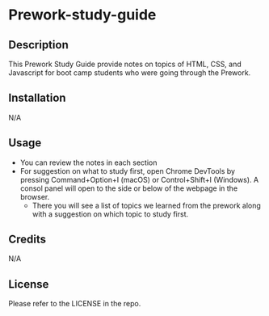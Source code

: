 # Prework-study-guide

## Description

This Prework Study Guide provide notes on topics of HTML, CSS, and Javascript for boot camp students who were going through the Prework.

## Installation

N/A

## Usage

* You can review the notes in each section
* For suggestion on what to study first, open Chrome DevTools by pressing Command+Option+I (macOS) or Control+Shift+I (Windows). A consol panel will open to the side or below of the webpage in the browser.
    * There you will see a list of topics we learned from the prework along with a suggestion on which topic to study first.

## Credits

N/A

## License

Please refer to the LICENSE in the repo.

